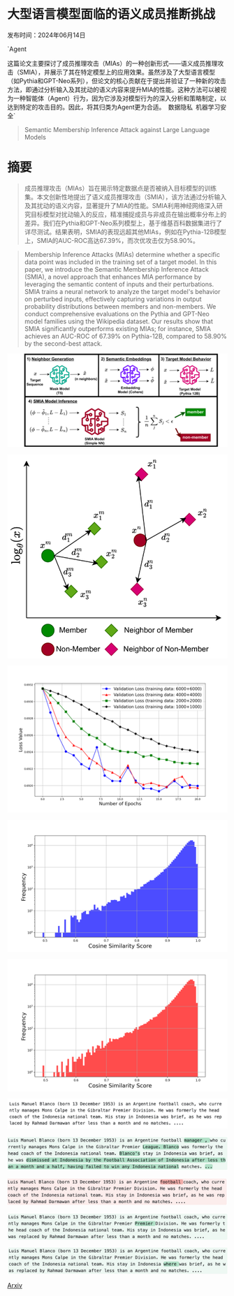 # 大型语言模型面临的语义成员推断挑战

发布时间：2024年06月14日

`Agent

这篇论文主要探讨了成员推理攻击（MIAs）的一种创新形式——语义成员推理攻击（SMIA），并展示了其在特定模型上的应用效果。虽然涉及了大型语言模型（如Pythia和GPT-Neo系列），但论文的核心贡献在于提出并验证了一种新的攻击方法，即通过分析输入及其扰动的语义内容来提升MIA的性能。这种方法可以被视为一种智能体（Agent）行为，因为它涉及对模型行为的深入分析和策略制定，以达到特定的攻击目的。因此，将其归类为Agent更为合适。` `数据隐私` `机器学习安全`

> Semantic Membership Inference Attack against Large Language Models

# 摘要

> 成员推理攻击（MIAs）旨在揭示特定数据点是否被纳入目标模型的训练集。本文创新性地提出了语义成员推理攻击（SMIA），该方法通过分析输入及其扰动的语义内容，显著提升了MIA的性能。SMIA利用神经网络深入研究目标模型对扰动输入的反应，精准捕捉成员与非成员在输出概率分布上的差异。我们在Pythia和GPT-Neo系列模型上，基于维基百科数据集进行了详尽测试。结果表明，SMIA的表现远超其他MIAs，例如在Pythia-12B模型上，SMIA的AUC-ROC高达67.39%，而次优攻击仅为58.90%。

> Membership Inference Attacks (MIAs) determine whether a specific data point was included in the training set of a target model. In this paper, we introduce the Semantic Membership Inference Attack (SMIA), a novel approach that enhances MIA performance by leveraging the semantic content of inputs and their perturbations. SMIA trains a neural network to analyze the target model's behavior on perturbed inputs, effectively capturing variations in output probability distributions between members and non-members. We conduct comprehensive evaluations on the Pythia and GPT-Neo model families using the Wikipedia dataset. Our results show that SMIA significantly outperforms existing MIAs; for instance, SMIA achieves an AUC-ROC of 67.39% on Pythia-12B, compared to 58.90% by the second-best attack.

![大型语言模型面临的语义成员推断挑战](../../../paper_images/2406.10218/x1.png)

![大型语言模型面临的语义成员推断挑战](../../../paper_images/2406.10218/x2.png)

![大型语言模型面临的语义成员推断挑战](../../../paper_images/2406.10218/loss_plot_Pythia12b_WT.png)

![大型语言模型面临的语义成员推断挑战](../../../paper_images/2406.10218/histogram_member_training.png)

![大型语言模型面临的语义成员推断挑战](../../../paper_images/2406.10218/histogram_nonmember_training.png)

![大型语言模型面临的语义成员推断挑战](../../../paper_images/2406.10218/Orig.png)

![大型语言模型面临的语义成员推断挑战](../../../paper_images/2406.10218/Nei.png)

![大型语言模型面临的语义成员推断挑战](../../../paper_images/2406.10218/Del.png)

![大型语言模型面临的语义成员推断挑战](../../../paper_images/2406.10218/Dup.png)

![大型语言模型面临的语义成员推断挑战](../../../paper_images/2406.10218/Add.png)

[Arxiv](https://arxiv.org/abs/2406.10218)